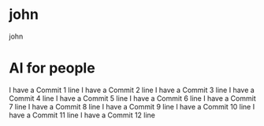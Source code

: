 # john
john
# AI for people
I have a Commit 1 line
I have a Commit 2 line
I have a Commit 3 line
I have a Commit 4 line
I have a Commit 5 line
I have a Commit 6 line
I have a Commit 7 line
I have a Commit 8 line
I have a Commit 9 line
I have a Commit 10 line
I have a Commit 11 line
I have a Commit 12 line
